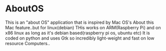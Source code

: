 # AboutOS
This is an "about OS" application that is inspired by Mac OS's About this Mac feature..but for linux(debian)
THis works on ARM(Raspberry Pi) and on x86 linux as long as it's debian based(raspberry pi os, ubuntu etc)
It is coded on python and uses Gtk so incredibly light-weight and fast on low resource Computers..
